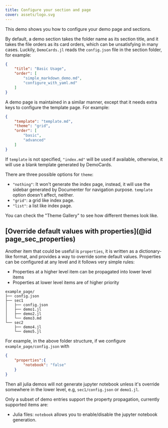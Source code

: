 ```yaml
---
title: Configure your section and page
cover: assets/logo.svg
---
```


This demo shows you how to configure your demo page and sections.

By default, a demo section takes the folder name as its section title, and it
takes the file orders as its card orders, which can be unsatisfying in many cases.
Luckily, `DemoCards.jl` reads the `config.json` file in the section folder, for example:

```json
{
    "title": "Basic Usage",
    "order": [
        "simple_markdown_demo.md",
        "configure_with_yaml.md"
    ]
}
```

A demo page is maintained in a similar manner, except that it needs extra keys to configure the template
page. For example:

```json
{
    "template": "template.md",
    "theme": "grid",
    "order": [
        "basic",
        "advanced"
    ]
}
```

If `template` is not specified, `"index.md"` will be used if available, otherwise, it will use a
blank template generated by DemoCards.

There are three possible options for `theme`:

* `"nothing"`: It won't generate the index page, instead, it will use the sidebar generated by
  Documenter for navigation purpose. `template` option doesn't affect, neither.
* `"grid"`: a grid like index page.
* `"list"`: a list like index page.

You can check the "Theme Gallery" to see how different themes look like.


## [Override default values with properties](@id page_sec_properties)

Another item that could be useful is `properties`, it is written as a dictionary-like format, and
provides a way to override some default values. Properties can be configured at any level and it
follows very simple rules:

- Properties at a higher level item can be propagated into lower level items
- Properties at lower level items are of higher priority


```text
example_page/
├── config.json
├── sec1
│   ├── config.json
│   ├── demo1.jl
│   ├── demo2.jl
│   └── demo3.md
└── sec2
    ├── demo4.jl
    └── demo5.jl
```

For example, in the above folder structure, if we configure `example_page/config.json` with

```json
{
    "properties":{
        "notebook": "false"
    }
}
```

Then all julia demos will not generate jupyter notebook unless it's override somewhere in the lower
level, e.g, `sec1/config.json` or `demo1.jl`.


Only a subset of demo entries support the property propagation, currently supported items are:

* Julia files: `notebook` allows you to enable/disable the jupyter notebook generation.
